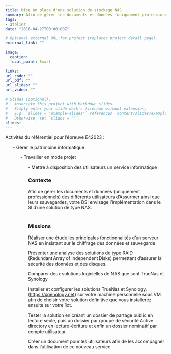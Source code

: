 ```yaml
---
title: Mise en place d'une solution de stockage NAS
summary: Afin de gérer les documents et données (uniquement professionnels) des différents utilisateurs d’Assurmer ainsi que leurs sauvegardes, votre DSI envisage l’implémentation dans le SI d’une solution de type NAS. 
tags:
- atelier
date: "2016-04-27T00:00:00Z"

# Optional external URL for project (replaces project detail page).
external_link: ""

image:
  caption: 
  focal_point: Smart

links:
url_code: ""
url_pdf: ""
url_slides: ""
url_video: ""

# Slides (optional).
#   Associate this project with Markdown slides.
#   Simply enter your slide deck's filename without extension.
#   E.g. `slides = "example-slides"` references `content/slides/example-slides.md`.
#   Otherwise, set `slides = ""`.
slides:
---
```


Activités du référentiel pour l’épreuve E42023 :

<ul>- Gérer le patrimoine informatique 

<ul>- Travailler en mode projet 

<ul>- Mettre à disposition des utilisateurs un service informatique 

<h3>Contexte</h3>
Afin de gérer les documents et données (uniquement professionnels) des différents utilisateurs d’Assurmer ainsi que leurs sauvegardes, votre DSI envisage l’implémentation dans le SI d’une solution de type NAS. 
<br>
<br>
<h3>Missions</h3>

Réaliser une étude les principales fonctionnalités d’un serveur NAS en insistant sur le chiffrage des données et sauvegarde  

Présenter une analyse des solutions de type RAID (Redundant Array of Independent Disks) permettant d’assurer la sécurité des données et des disques. 

Comparer deux solutions logicielles de NAS que sont TrueNas et Synology 

Installer et configurer les solutions TrueNas et Synology. (https://xpenology.net) sur votre machine personnelle sous VM afin de choisir votre solution définitive que vous installerez ensuite sur votre îlot. 

Tester la solution en créant un dossier de partage public en lecture seule, puis un dossier par groupe de sécurité Active directory en lecture-écriture et enfin un dossier nominatif par compte utilisateur. 

Créer un document pour les utilisateurs afin de les accompagner dans l’utilisation de ce nouveau service
